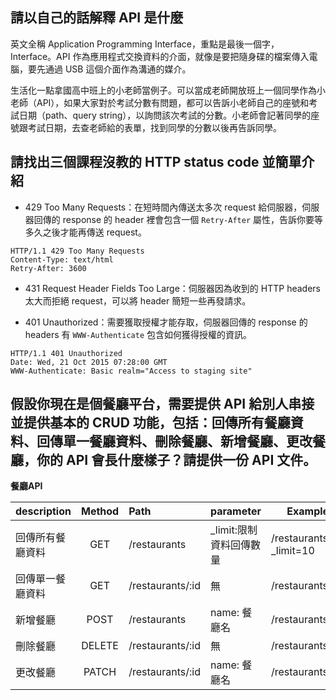 ## 請以自己的話解釋 API 是什麼

英文全稱 Application Programming Interface，重點是最後一個字， Interface。API 作為應用程式交換資料的介面，就像是要把隨身碟的檔案傳入電腦，要先通過 USB 這個介面作為溝通的媒介。

生活化一點拿國高中班上的小老師當例子。可以當成老師開放班上一個同學作為小老師（API），如果大家對於考試分數有問題，都可以告訴小老師自己的座號和考試日期（path、query string），以詢問該次考試的分數。小老師會記著同學的座號跟考試日期，去查老師給的表單，找到同學的分數以後再告訴同學。

## 請找出三個課程沒教的 HTTP status code 並簡單介紹

* 429 Too Many Requests：在短時間內傳送太多次 request 給伺服器，伺服器回傳的 response 的 header 裡會包含一個 `Retry-After` 屬性，告訴你要等多久之後才能再傳送 request。

``` text
HTTP/1.1 429 Too Many Requests
Content-Type: text/html
Retry-After: 3600
```

* 431 Request Header Fields Too Large：伺服器因為收到的 HTTP headers 太大而拒絕 request，可以將 header 簡短一些再發請求。

* 401 Unauthorized：需要獲取授權才能存取，伺服器回傳的 response 的 headers 有 `WWW-Authenticate` 包含如何獲得授權的資訊。

``` text
HTTP/1.1 401 Unauthorized
Date: Wed, 21 Oct 2015 07:28:00 GMT
WWW-Authenticate: Basic realm="Access to staging site"
```

## 假設你現在是個餐廳平台，需要提供 API 給別人串接並提供基本的 CRUD 功能，包括：回傳所有餐廳資料、回傳單一餐廳資料、刪除餐廳、新增餐廳、更改餐廳，你的 API 會長什麼樣子？請提供一份 API 文件。

**餐廳API**

|description      | Method |   Path   |parameter| Example    |
|:--------------|:------:|:---------|---------|------------|
|回傳所有餐廳資料|GET     |/restaurants|_limit:限制資料回傳數量| /restaurants?_limit=10|
|回傳單一餐廳資料|GET     |/restaurants/:id|無|/restaurants/15|
|新增餐廳       |POST     |/restaurants|name: 餐廳名|/restaurants|
|刪除餐廳       |DELETE   |/restaurants/:id|無|/restaurants/15|
|更改餐廳       |PATCH    |/restaurants/:id|name: 餐廳名|/restaurants/15|